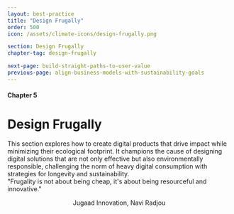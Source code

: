 ```yaml
---
layout: best-practice
title: "Design Frugally"
order: 500
icon: /assets/climate-icons/design-frugally.png

section: Design Frugally
chapter-tag: design-frugally

next-page: build-straight-paths-to-user-value
previous-page: align-business-models-with-sustainability-goals
---
```

#### Chapter 5
# Design Frugally

<div class="intro-chapter" style="text-align:left;"> 
  This section explores how to create digital products that drive impact while minimizing their ecological footprint. It champions the cause of designing digital solutions that are not only effective but also environmentally responsible, challenging the norm of heavy digital consumption with strategies for longevity and sustainability.
</div>

<div class="bigquote">
  <span class="highlight">"Frugality is not about being cheap, it's about being resourceful and innovative."</span>
</div>

<p style="text-align:center;">Jugaad Innovation, Navi Radjou</p>